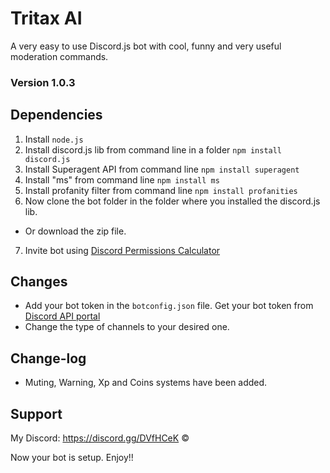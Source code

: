 # Tritax AI
A very easy to use Discord.js bot with cool, funny and very useful moderation commands.
### Version 1.0.3
## Dependencies
1. Install ```node.js```
2. Install discord.js lib from command line in a folder ```npm install discord.js```
3. Install Superagent API from command line ```npm install superagent```
4. Install "ms" from command line ```npm install ms```
5. Install profanity filter from command line ```npm install profanities```
6. Now clone the bot folder in the folder where you installed the discord.js lib.
* Or download the zip file.
7. Invite bot using [Discord Permissions Calculator](https://discordapi.com/permissions.html)

## Changes
* Add your bot token in the ```botconfig.json``` file. Get your bot token from [Discord API portal](https://discordapp.com/developers/docs/intro)
* Change the type of channels to your desired one.

## Change-log
* Muting, Warning, Xp and Coins systems have been added.

## Support
My Discord: https://discord.gg/DVfHCeK
&copy;

Now your bot is setup. Enjoy!!


